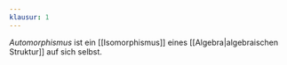 ```yaml
---
klausur: 1
---
```


*Automorphismus* ist ein [[Isomorphismus]] eines [[Algebra|algebraischen Struktur]] auf sich selbst.